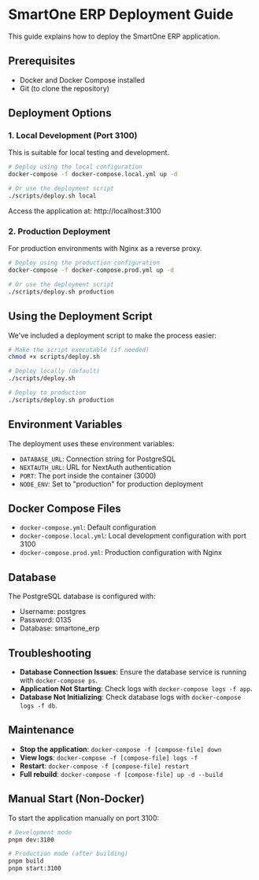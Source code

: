 # SmartOne ERP Deployment Guide

This guide explains how to deploy the SmartOne ERP application.

## Prerequisites

- Docker and Docker Compose installed
- Git (to clone the repository)

## Deployment Options

### 1. Local Development (Port 3100)

This is suitable for local testing and development.

```bash
# Deploy using the local configuration
docker-compose -f docker-compose.local.yml up -d

# Or use the deployment script
./scripts/deploy.sh local
```

Access the application at: http://localhost:3100

### 2. Production Deployment

For production environments with Nginx as a reverse proxy.

```bash
# Deploy using the production configuration
docker-compose -f docker-compose.prod.yml up -d

# Or use the deployment script
./scripts/deploy.sh production
```

## Using the Deployment Script

We've included a deployment script to make the process easier:

```bash
# Make the script executable (if needed)
chmod +x scripts/deploy.sh

# Deploy locally (default)
./scripts/deploy.sh 

# Deploy to production
./scripts/deploy.sh production
```

## Environment Variables

The deployment uses these environment variables:

- `DATABASE_URL`: Connection string for PostgreSQL
- `NEXTAUTH_URL`: URL for NextAuth authentication
- `PORT`: The port inside the container (3000)
- `NODE_ENV`: Set to "production" for production deployment

## Docker Compose Files

- `docker-compose.yml`: Default configuration
- `docker-compose.local.yml`: Local development configuration with port 3100
- `docker-compose.prod.yml`: Production configuration with Nginx

## Database

The PostgreSQL database is configured with:
- Username: postgres
- Password: 0135
- Database: smartone_erp

## Troubleshooting

- **Database Connection Issues**: Ensure the database service is running with `docker-compose ps`.
- **Application Not Starting**: Check logs with `docker-compose logs -f app`.
- **Database Not Initializing**: Check database logs with `docker-compose logs -f db`.

## Maintenance

- **Stop the application**: `docker-compose -f [compose-file] down`
- **View logs**: `docker-compose -f [compose-file] logs -f`
- **Restart**: `docker-compose -f [compose-file] restart`
- **Full rebuild**: `docker-compose -f [compose-file] up -d --build`

## Manual Start (Non-Docker)

To start the application manually on port 3100:

```bash
# Development mode
pnpm dev:3100

# Production mode (after building)
pnpm build
pnpm start:3100
``` 